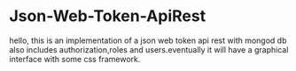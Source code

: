 # Json-Web-Token-ApiRest


hello, this is an implementation of a json web token api rest with mongod db also includes authorization,roles and users.eventually
it will have a graphical interface with some css framework.
